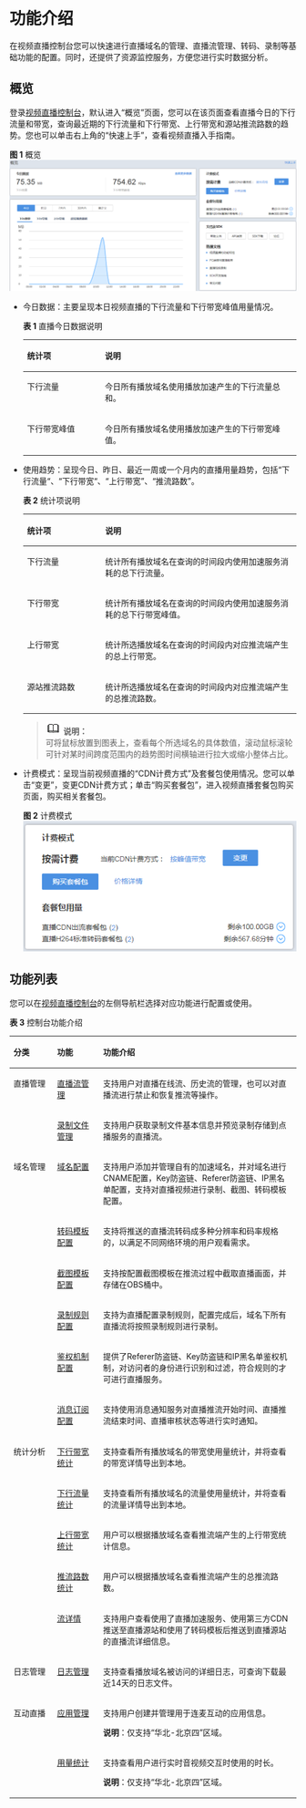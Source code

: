 # 功能介绍<a name="live010001"></a>

在视频直播控制台您可以快速进行直播域名的管理、直播流管理、转码、录制等基础功能的配置。同时，还提供了资源监控服务，方便您进行实时数据分析。

## 概览<a name="section1462915416513"></a>

登录[视频直播控制台](https://console.huaweicloud.com/live)，默认进入“概览”页面，您可以在该页面查看直播今日的下行流量和带宽，查询最近期的下行流量和下行带宽、上行带宽和源站推流路数的趋势。您也可以单击右上角的“快速上手”，查看视频直播入手指南。

**图 1**  概览<a name="fig39423817571"></a>  
![](figures/概览.png "概览")

-   今日数据：主要呈现本日视频直播的下行流量和下行带宽峰值用量情况。

    **表 1**  直播今日数据说明

    <a name="table68801454468"></a>
    <table><thead align="left"><tr id="row28819454466"><th class="cellrowborder" valign="top" width="28.449999999999996%" id="mcps1.2.3.1.1"><p id="p230171514414"><a name="p230171514414"></a><a name="p230171514414"></a>统计项</p>
    </th>
    <th class="cellrowborder" valign="top" width="71.55%" id="mcps1.2.3.1.2"><p id="p8308159418"><a name="p8308159418"></a><a name="p8308159418"></a>说明</p>
    </th>
    </tr>
    </thead>
    <tbody><tr id="row288124518462"><td class="cellrowborder" valign="top" width="28.449999999999996%" headers="mcps1.2.3.1.1 "><p id="p153014151942"><a name="p153014151942"></a><a name="p153014151942"></a>下行流量</p>
    </td>
    <td class="cellrowborder" valign="top" width="71.55%" headers="mcps1.2.3.1.2 "><p id="p73017151042"><a name="p73017151042"></a><a name="p73017151042"></a>今日所有播放域名使用播放加速产生的下行流量总和。</p>
    </td>
    </tr>
    <tr id="row988154584619"><td class="cellrowborder" valign="top" width="28.449999999999996%" headers="mcps1.2.3.1.1 "><p id="p1430141519419"><a name="p1430141519419"></a><a name="p1430141519419"></a>下行带宽峰值</p>
    </td>
    <td class="cellrowborder" valign="top" width="71.55%" headers="mcps1.2.3.1.2 "><p id="p43091510418"><a name="p43091510418"></a><a name="p43091510418"></a>今日所有播放域名使用播放加速产生的下行带宽峰值。</p>
    </td>
    </tr>
    </tbody>
    </table>

-   使用趋势：呈现今日、昨日、最近一周或一个月内的直播用量趋势，包括“下行流量“、“下行带宽“、“上行带宽”、“推流路数”。

    **表 2**  统计项说明

    <a name="table58182018817"></a>
    <table><thead align="left"><tr id="row28112014817"><th class="cellrowborder" valign="top" width="28.560000000000002%" id="mcps1.2.3.1.1"><p id="p5812201687"><a name="p5812201687"></a><a name="p5812201687"></a>统计项</p>
    </th>
    <th class="cellrowborder" valign="top" width="71.44%" id="mcps1.2.3.1.2"><p id="p14813201688"><a name="p14813201688"></a><a name="p14813201688"></a>说明</p>
    </th>
    </tr>
    </thead>
    <tbody><tr id="row88111201384"><td class="cellrowborder" valign="top" width="28.560000000000002%" headers="mcps1.2.3.1.1 "><p id="p14821120287"><a name="p14821120287"></a><a name="p14821120287"></a>下行流量</p>
    </td>
    <td class="cellrowborder" valign="top" width="71.44%" headers="mcps1.2.3.1.2 "><p id="p158282011817"><a name="p158282011817"></a><a name="p158282011817"></a>统计所有播放域名在查询的时间段内使用加速服务消耗的总下行流量。</p>
    </td>
    </tr>
    <tr id="row198215205818"><td class="cellrowborder" valign="top" width="28.560000000000002%" headers="mcps1.2.3.1.1 "><p id="p1982520785"><a name="p1982520785"></a><a name="p1982520785"></a>下行带宽</p>
    </td>
    <td class="cellrowborder" valign="top" width="71.44%" headers="mcps1.2.3.1.2 "><p id="p108210201183"><a name="p108210201183"></a><a name="p108210201183"></a>统计所有播放域名在查询的时间段内使用加速服务消耗的总下行带宽峰值。</p>
    </td>
    </tr>
    <tr id="row1782820383"><td class="cellrowborder" valign="top" width="28.560000000000002%" headers="mcps1.2.3.1.1 "><p id="p1482102012817"><a name="p1482102012817"></a><a name="p1482102012817"></a>上行带宽</p>
    </td>
    <td class="cellrowborder" valign="top" width="71.44%" headers="mcps1.2.3.1.2 "><p id="p48214201386"><a name="p48214201386"></a><a name="p48214201386"></a>统计所选播放域名在查询的时间段内对应推流端产生的总上行带宽。</p>
    </td>
    </tr>
    <tr id="row582182014812"><td class="cellrowborder" valign="top" width="28.560000000000002%" headers="mcps1.2.3.1.1 "><p id="p382192010817"><a name="p382192010817"></a><a name="p382192010817"></a>源站推流路数</p>
    </td>
    <td class="cellrowborder" valign="top" width="71.44%" headers="mcps1.2.3.1.2 "><p id="p482420586"><a name="p482420586"></a><a name="p482420586"></a>统计所选播放域名在查询的时间段内对应推流端产生的总推流路数。</p>
    </td>
    </tr>
    </tbody>
    </table>

    >![](public_sys-resources/icon-note.gif) **说明：**   
    >可将鼠标放置到图表上，查看每个所选域名的具体数值，滚动鼠标滚轮可针对某时间跨度范围内的趋势图时间横轴进行拉大或缩小整体占比。  

-   计费模式：呈现当前视频直播的“CDN计费方式”及套餐包使用情况。您可以单击“变更”，变更CDN计费方式；单击“购买套餐包”，进入视频直播套餐包购买页面，购买相关套餐包。

    **图 2**  计费模式<a name="fig71863338314"></a>  
    ![](figures/计费模式.png "计费模式")


## 功能列表<a name="section8779444192510"></a>

您可以在[视频直播控制台](https://console.huaweicloud.com/live)的左侧导航栏选择对应功能进行配置或使用。

**表 3**  控制台功能介绍

<a name="table1314017310316"></a>
<table><thead align="left"><tr id="row7140183143118"><th class="cellrowborder" valign="top" width="15.17%" id="mcps1.2.4.1.1"><p id="p1492681811015"><a name="p1492681811015"></a><a name="p1492681811015"></a>分类</p>
</th>
<th class="cellrowborder" valign="top" width="16.02%" id="mcps1.2.4.1.2"><p id="p1376351295518"><a name="p1376351295518"></a><a name="p1376351295518"></a>功能</p>
</th>
<th class="cellrowborder" valign="top" width="68.81%" id="mcps1.2.4.1.3"><p id="p3285191823517"><a name="p3285191823517"></a><a name="p3285191823517"></a>功能介绍</p>
</th>
</tr>
</thead>
<tbody><tr id="row13656122694"><td class="cellrowborder" rowspan="2" valign="top" width="15.17%" headers="mcps1.2.4.1.1 "><p id="p149266184100"><a name="p149266184100"></a><a name="p149266184100"></a>直播管理</p>
</td>
<td class="cellrowborder" valign="top" width="16.02%" headers="mcps1.2.4.1.2 "><p id="p1265612222918"><a name="p1265612222918"></a><a name="p1265612222918"></a><a href="直播流管理.md">直播流管理</a></p>
</td>
<td class="cellrowborder" valign="top" width="68.81%" headers="mcps1.2.4.1.3 "><p id="p186560221591"><a name="p186560221591"></a><a name="p186560221591"></a>支持用户对直播在线流、历史流的管理，也可以对直播流进行禁止和恢复推流等操作。</p>
</td>
</tr>
<tr id="row1941018201999"><td class="cellrowborder" valign="top" headers="mcps1.2.4.1.1 "><p id="p184113202093"><a name="p184113202093"></a><a name="p184113202093"></a><a href="录制管理.md#section18880152891418">录制文件管理</a></p>
</td>
<td class="cellrowborder" valign="top" headers="mcps1.2.4.1.2 "><p id="p164121620595"><a name="p164121620595"></a><a name="p164121620595"></a>支持用户获取录制文件基本信息并预览录制存储到点播服务的直播流。</p>
</td>
</tr>
<tr id="row4140731173113"><td class="cellrowborder" rowspan="6" valign="top" width="15.17%" headers="mcps1.2.4.1.1 "><p id="p7926918111017"><a name="p7926918111017"></a><a name="p7926918111017"></a>域名管理</p>
</td>
<td class="cellrowborder" valign="top" width="16.02%" headers="mcps1.2.4.1.2 "><p id="p1914011316316"><a name="p1914011316316"></a><a name="p1914011316316"></a><a href="配置直播域名.md">域名配置</a></p>
</td>
<td class="cellrowborder" valign="top" width="68.81%" headers="mcps1.2.4.1.3 "><p id="p3140831133115"><a name="p3140831133115"></a><a name="p3140831133115"></a>支持用户添加并管理自有的加速域名，并对域名进行CNAME配置，Key防盗链、Referer防盗链、IP黑名单配置，支持对直播视频进行录制、截图、转码模板配置。</p>
</td>
</tr>
<tr id="row86821854127"><td class="cellrowborder" valign="top" headers="mcps1.2.4.1.1 "><p id="p1668214513124"><a name="p1668214513124"></a><a name="p1668214513124"></a><a href="转码管理.md">转码模板配置</a></p>
</td>
<td class="cellrowborder" valign="top" headers="mcps1.2.4.1.2 "><p id="p146823541217"><a name="p146823541217"></a><a name="p146823541217"></a>支持将推送的直播流转码成多种分辨率和码率规格的，以满足不同网络环境的用户观看需求。</p>
</td>
</tr>
<tr id="row6479151681714"><td class="cellrowborder" valign="top" headers="mcps1.2.4.1.1 "><p id="p748071641715"><a name="p748071641715"></a><a name="p748071641715"></a><a href="截图管理.md">截图模板配置</a></p>
</td>
<td class="cellrowborder" valign="top" headers="mcps1.2.4.1.2 "><p id="p17480131621716"><a name="p17480131621716"></a><a name="p17480131621716"></a>支持按配置截图模板在推流过程中截取直播画面，并存储在OBS桶中。</p>
</td>
</tr>
<tr id="row177712321711"><td class="cellrowborder" valign="top" headers="mcps1.2.4.1.1 "><p id="p8777723111720"><a name="p8777723111720"></a><a name="p8777723111720"></a><a href="录制管理.md#section19658102215144">录制规则配置</a></p>
</td>
<td class="cellrowborder" valign="top" headers="mcps1.2.4.1.2 "><p id="p6777723151717"><a name="p6777723151717"></a><a name="p6777723151717"></a>支持为直播配置录制规则，配置完成后，域名下所有直播流将按照录制规则进行录制。</p>
</td>
</tr>
<tr id="row4458112112172"><td class="cellrowborder" valign="top" headers="mcps1.2.4.1.1 "><p id="p3458221121712"><a name="p3458221121712"></a><a name="p3458221121712"></a><a href="概述.md">鉴权机制配置</a></p>
</td>
<td class="cellrowborder" valign="top" headers="mcps1.2.4.1.2 "><p id="p184582219176"><a name="p184582219176"></a><a name="p184582219176"></a>提供了Referer防盗链、Key防盗链和IP黑名单鉴权机制，对访问者的身份进行识别和过滤，符合规则的才可进行直播服务。</p>
</td>
</tr>
<tr id="row10149101015388"><td class="cellrowborder" valign="top" headers="mcps1.2.4.1.1 "><p id="p915051017386"><a name="p915051017386"></a><a name="p915051017386"></a><a href="配置消息订阅.md">消息订阅配置</a></p>
</td>
<td class="cellrowborder" valign="top" headers="mcps1.2.4.1.2 "><p id="p10150191013389"><a name="p10150191013389"></a><a name="p10150191013389"></a>支持使用消息通知服务对直播推流开始时间、直播推流结束时间、直播审核状态等进行实时通知。</p>
</td>
</tr>
<tr id="row2078816194129"><td class="cellrowborder" rowspan="5" valign="top" width="15.17%" headers="mcps1.2.4.1.1 "><p id="p107887191127"><a name="p107887191127"></a><a name="p107887191127"></a>统计分析</p>
</td>
<td class="cellrowborder" valign="top" width="16.02%" headers="mcps1.2.4.1.2 "><p id="p14789131911218"><a name="p14789131911218"></a><a name="p14789131911218"></a><a href="下行带宽.md">下行带宽统计</a></p>
</td>
<td class="cellrowborder" valign="top" width="68.81%" headers="mcps1.2.4.1.3 "><p id="p478971981216"><a name="p478971981216"></a><a name="p478971981216"></a>支持查看所有播放域名的带宽使用量统计，并将查看的带宽详情导出到本地。</p>
</td>
</tr>
<tr id="row3796416141217"><td class="cellrowborder" valign="top" headers="mcps1.2.4.1.1 "><p id="p37973167124"><a name="p37973167124"></a><a name="p37973167124"></a><a href="下行流量.md">下行流量统计</a></p>
</td>
<td class="cellrowborder" valign="top" headers="mcps1.2.4.1.2 "><p id="p279761617127"><a name="p279761617127"></a><a name="p279761617127"></a>支持查看所有播放域名的流量使用量统计，并将查看的流量详情导出到本地。</p>
</td>
</tr>
<tr id="row37622144129"><td class="cellrowborder" valign="top" headers="mcps1.2.4.1.1 "><p id="p1676251411216"><a name="p1676251411216"></a><a name="p1676251411216"></a><a href="上行带宽.md">上行带宽统计</a></p>
</td>
<td class="cellrowborder" valign="top" headers="mcps1.2.4.1.2 "><p id="p4762111461217"><a name="p4762111461217"></a><a name="p4762111461217"></a>用户可以根据播放域名查看推流端产生的上行带宽统计信息。</p>
</td>
</tr>
<tr id="row19628512131212"><td class="cellrowborder" valign="top" headers="mcps1.2.4.1.1 "><p id="p262881271218"><a name="p262881271218"></a><a name="p262881271218"></a><a href="上行带宽.md">推流路数统计</a></p>
</td>
<td class="cellrowborder" valign="top" headers="mcps1.2.4.1.2 "><p id="p7628121217126"><a name="p7628121217126"></a><a name="p7628121217126"></a>用户可以根据播放域名查看推流端产生的总推流路数。</p>
</td>
</tr>
<tr id="row205881813126"><td class="cellrowborder" valign="top" headers="mcps1.2.4.1.1 "><p id="p958813811126"><a name="p958813811126"></a><a name="p958813811126"></a><a href="流详情.md">流详情</a></p>
</td>
<td class="cellrowborder" valign="top" headers="mcps1.2.4.1.2 "><p id="p1588685121"><a name="p1588685121"></a><a name="p1588685121"></a>支持用户查看使用了直播加速服务、使用第三方CDN推送至直播源站和使用了转码模板后推送到直播源站的直播流详细信息。</p>
</td>
</tr>
<tr id="row191411431193112"><td class="cellrowborder" valign="top" width="15.17%" headers="mcps1.2.4.1.1 "><p id="p5926141820101"><a name="p5926141820101"></a><a name="p5926141820101"></a>日志管理</p>
</td>
<td class="cellrowborder" valign="top" width="16.02%" headers="mcps1.2.4.1.2 "><p id="p20624103093712"><a name="p20624103093712"></a><a name="p20624103093712"></a><a href="日志管理.md">日志管理</a></p>
</td>
<td class="cellrowborder" valign="top" width="68.81%" headers="mcps1.2.4.1.3 "><p id="p714123120313"><a name="p714123120313"></a><a name="p714123120313"></a>支持查看播放域名被访问的详细日志，可查询下载最近14天的日志文件。</p>
</td>
</tr>
<tr id="row15141153113119"><td class="cellrowborder" rowspan="2" valign="top" width="15.17%" headers="mcps1.2.4.1.1 "><p id="p892601817105"><a name="p892601817105"></a><a name="p892601817105"></a>互动直播</p>
</td>
<td class="cellrowborder" valign="top" width="16.02%" headers="mcps1.2.4.1.2 "><p id="p15141631143118"><a name="p15141631143118"></a><a name="p15141631143118"></a><a href="https://support.huaweicloud.com/iLive/zh-cn_topic_0187023705.html" target="_blank" rel="noopener noreferrer">应用管理</a></p>
</td>
<td class="cellrowborder" valign="top" width="68.81%" headers="mcps1.2.4.1.3 "><p id="p63261128114317"><a name="p63261128114317"></a><a name="p63261128114317"></a><span>支持用户创建并管理用于连麦互动的应用信息。</span></p>
<p id="p313512448131"><a name="p313512448131"></a><a name="p313512448131"></a><strong id="b1362775171310"><a name="b1362775171310"></a><a name="b1362775171310"></a>说明</strong>：仅支持<span class="parmvalue" id="parmvalue710661911247"><a name="parmvalue710661911247"></a><a name="parmvalue710661911247"></a>“华北-北京四”</span>区域。</p>
</td>
</tr>
<tr id="row9817714342"><td class="cellrowborder" valign="top" headers="mcps1.2.4.1.1 "><p id="p178187193413"><a name="p178187193413"></a><a name="p178187193413"></a><a href="https://support.huaweicloud.com/iLive/zh-cn_topic_0187023706.html" target="_blank" rel="noopener noreferrer">用量统计</a></p>
</td>
<td class="cellrowborder" valign="top" headers="mcps1.2.4.1.2 "><p id="p4818211349"><a name="p4818211349"></a><a name="p4818211349"></a>支持查看<span>用户进行实时音视频交互时使用的时长。</span></p>
<p id="p229247205113"><a name="p229247205113"></a><a name="p229247205113"></a><strong id="b330715835116"><a name="b330715835116"></a><a name="b330715835116"></a>说明</strong>：仅支持<span class="parmvalue" id="parmvalue430768115118"><a name="parmvalue430768115118"></a><a name="parmvalue430768115118"></a>“华北-北京四”</span>区域。</p>
</td>
</tr>
</tbody>
</table>

